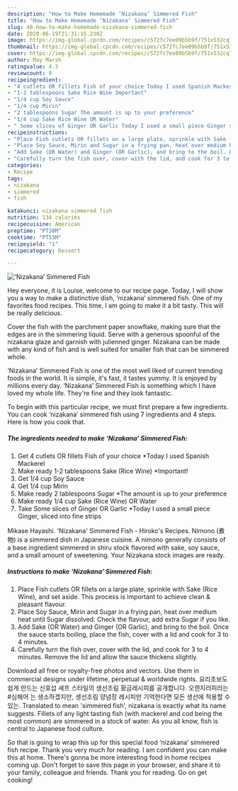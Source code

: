 ```yaml
---
description: "How to Make Homemade ‘Nizakana’ Simmered Fish"
title: "How to Make Homemade ‘Nizakana’ Simmered Fish"
slug: 48-how-to-make-homemade-nizakana-simmered-fish
date: 2020-06-19T21:31:15.230Z
image: https://img-global.cpcdn.com/recipes/c572fc7ee09b5b9f/751x532cq70/nizakana-simmered-fish-recipe-main-photo.jpg
thumbnail: https://img-global.cpcdn.com/recipes/c572fc7ee09b5b9f/751x532cq70/nizakana-simmered-fish-recipe-main-photo.jpg
cover: https://img-global.cpcdn.com/recipes/c572fc7ee09b5b9f/751x532cq70/nizakana-simmered-fish-recipe-main-photo.jpg
author: May Marsh
ratingvalue: 4.3
reviewcount: 8
recipeingredient:
- "4 cutlets OR fillets Fish of your choice Today I used Spanish Mackerel"
- "1-2 tablespoons Sake Rice Wine Important"
- "1/4 cup Soy Sauce"
- "1/4 cup Mirin"
- "2 tablespoons Sugar The amount is up to your preference"
- "1/4 cup Sake Rice Wine OR Water"
- " Some slices of Ginger OR Garlic Today I used a small piece Ginger sliced into fine strips"
recipeinstructions:
- "Place Fish cutlets OR fillets on a large plate, sprinkle with Sake (Rice Wine), and set aside. This process is important to achieve clean &amp; pleasant flavour."
- "Place Soy Sauce, Mirin and Sugar in a frying pan, heat over medium heat until Sugar dissolved. Check the flavour, add extra Sugar if you like."
- "Add Sake (OR Water) and Ginger (OR Garlic), and bring to the boil. Once the sauce starts boiling, place the fish, cover with a lid and cook for 3 to 4 minutes."
- "Carefully turn the fish over, cover with the lid, and cook for 3 to 4 minutes. Remove the lid and allow the sauce thickens slightly."
categories:
- Recipe
tags:
- nizakana
- simmered
- fish

katakunci: nizakana simmered fish 
nutrition: 134 calories
recipecuisine: American
preptime: "PT38M"
cooktime: "PT53M"
recipeyield: "1"
recipecategory: Dessert

---
```



![‘Nizakana’ Simmered Fish](https://img-global.cpcdn.com/recipes/c572fc7ee09b5b9f/751x532cq70/nizakana-simmered-fish-recipe-main-photo.jpg)

Hey everyone, it is Louise, welcome to our recipe page. Today, I will show you a way to make a distinctive dish, ‘nizakana’ simmered fish. One of my favorites food recipes. This time, I am going to make it a bit tasty. This will be really delicious.

Cover the fish with the parchment paper snowflake, making sure that the edges are in the simmering liquid. Serve with a generous spoonful of the nizakana glaze and garnish with julienned ginger. Nizakana can be made with any kind of fish and is well suited for smaller fish that can be simmered whole.

‘Nizakana’ Simmered Fish is one of the most well liked of current trending foods in the world. It is simple, it's fast, it tastes yummy. It is enjoyed by millions every day. ‘Nizakana’ Simmered Fish is something which I have loved my whole life. They're fine and they look fantastic.


To begin with this particular recipe, we must first prepare a few ingredients. You can cook ‘nizakana’ simmered fish using 7 ingredients and 4 steps. Here is how you cook that.

<!--inarticleads1-->

##### The ingredients needed to make ‘Nizakana’ Simmered Fish:

1. Get 4 cutlets OR fillets Fish of your choice *Today I used Spanish Mackerel
1. Make ready 1-2 tablespoons Sake (Rice Wine) *Important!
1. Get 1/4 cup Soy Sauce
1. Get 1/4 cup Mirin
1. Make ready 2 tablespoons Sugar *The amount is up to your preference
1. Make ready 1/4 cup Sake (Rice Wine) OR Water
1. Take  Some slices of Ginger OR Garlic *Today I used a small piece Ginger, sliced into fine strips


Mikase Hayashi. &#39;Nizakana&#39; Simmered Fish - Hiroko&#39;s Recipes. Nimono (煮物) is a simmered dish in Japanese cuisine. A nimono generally consists of a base ingredient simmered in shiru stock flavored with sake, soy sauce, and a small amount of sweetening. Your Nizakana stock images are ready. 

<!--inarticleads2-->

##### Instructions to make ‘Nizakana’ Simmered Fish:

1. Place Fish cutlets OR fillets on a large plate, sprinkle with Sake (Rice Wine), and set aside. This process is important to achieve clean &amp; pleasant flavour.
1. Place Soy Sauce, Mirin and Sugar in a frying pan, heat over medium heat until Sugar dissolved. Check the flavour, add extra Sugar if you like.
1. Add Sake (OR Water) and Ginger (OR Garlic), and bring to the boil. Once the sauce starts boiling, place the fish, cover with a lid and cook for 3 to 4 minutes.
1. Carefully turn the fish over, cover with the lid, and cook for 3 to 4 minutes. Remove the lid and allow the sauce thickens slightly.


Download all free or royalty-free photos and vectors. Use them in commercial designs under lifetime, perpetual &amp; worldwide rights. 요리초보도 쉽게 만드는 신효섭 셰프 스타일의 생선조림 황금레시피를 공개합니다. 오렌지러피라는 #심해어 는 생소하겠지만, 생선조림 양념장 레시피만 기억한다면 모든 생선에 적용할 수 있는. Translated to mean &#39;simmered fish&#39;, nizakana is exactly what its name suggests. Fillets of any light tasting fish (with mackerel and cod being the most common) are simmered in a stock of water. As you all know, fish is central to Japanese food culture. 

So that is going to wrap this up for this special food ‘nizakana’ simmered fish recipe. Thank you very much for reading. I am confident you can make this at home. There's gonna be more interesting food in home recipes coming up. Don't forget to save this page in your browser, and share it to your family, colleague and friends. Thank you for reading. Go on get cooking!
